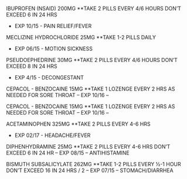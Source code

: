 IBUPROFEN (NSAID) 200MG
**TAKE 2 PILLS EVERY 4/6 HOURS
DON’T EXCEED 6 IN 24 HRS 
- EXP 10/15 - PAIN RELIEF/FEVER


MECLIZINE HYDROCHLORIDE 25MG
**TAKE 1-2 PILLS DAILY
- EXP 06/15 - MOTION SICKNESS


PSEUDOEPHEDRINE 30MG
**TAKE 2 PILLS EVERY 4/6 HOURS
DON’T EXCEED 8 IN 24 HRS 
- EXP 4/15 - DECONGESTANT


CEPACOL - BENZOCAINE 15MG
**TAKE 1 LOZENGE EVERY 2 HRS 
AS NEEDED FOR SORE THROAT 
– EXP 10/16 – 


CEPACOL - BENZOCAINE 15MG
**TAKE 1 LOZENGE EVERY 2 HRS 
AS NEEDED FOR SORE THROAT 
– EXP 10/16 – 


ACETAMINOPHEN 325MG
**TAKE 2 PILLS EVERY 4-6 HRS
- EXP 02/17 - HEADACHE/FEVER


DIPHENHYDRAMINE 25MG
 **TAKE 2 PILLS EVERY 4-6 HRS 
DON’T EXCEED 6 IN 24 HR 
– EXP 08/15 – ANTIHISTAMINE


BISMUTH SUBSALICYLATE 262MG
**TAKE 1-2 PILLS EVERY ½-1 HOUR
DON’T EXCEED 16 IN 24 HRS / 2
– EXP 07/15 – STOMACH/DIARRHEA

